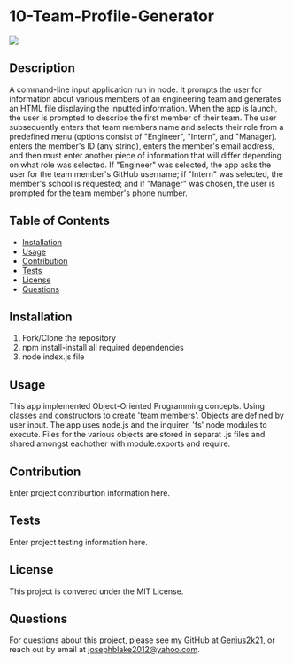# 10-Team-Profile-Generator
![](https://img.shields.io/badge/license-MIT%20License-blue?style=flat-square)
## Description
A command-line input application run in node. It prompts the user for information about various members of an engineering team and generates an HTML file displaying the inputted information. When the app is launch, the user is prompted to describe the first member of their team. The user subsequently enters that team members name and selects their role from a predefined menu (options consist of "Engineer", "Intern", and "Manager). enters the member's ID (any string), enters the member's email address, and then must enter another piece of information that will differ depending on what role was selected. If "Engineer" was selected, the app asks the user for the team member's GitHub username; if "Intern" was selected, the member's school is requested; and if "Manager" was chosen, the user is prompted for the team member's phone number.
## Table of Contents
* [Installation](#installation)
* [Usage](#usage)
* [Contribution](#contribution)
* [Tests](#tests)
* [License](#license)
* [Questions](#questions)

## Installation
1. Fork/Clone the repository
2. npm install-install all required dependencies
3. node index.js file

## Usage
This app implemented Object-Oriented Programming concepts. Using classes and constructors to create 'team members'. Objects are defined by user input. The app uses node.js and the inquirer, 'fs' node modules to execute. Files for the various objects are stored in separat .js files and shared amongst eachother with module.exports and require.

## Contribution
 Enter project contriburtion information here.

## Tests
 Enter project testing information here.

## License
This project is convered under the MIT License.

## Questions
For questions about this project, please see my GitHub at [Genius2k21](https://github.com/Genius2k21), or reach out by email at josephblake2012@yahoo.com.